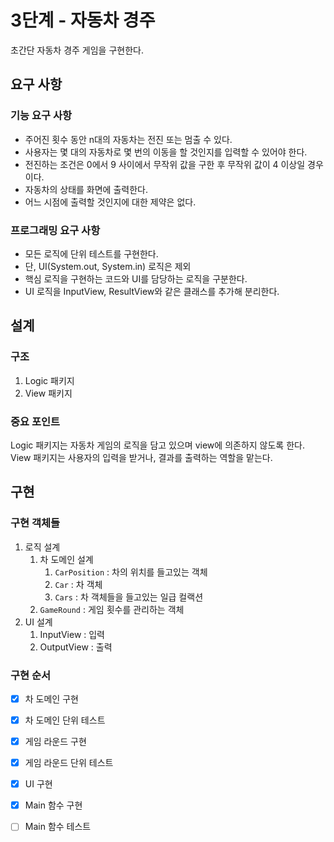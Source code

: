 # 3단계 - 자동차 경주

초간단 자동차 경주 게임을 구현한다.

## 요구 사항

### 기능 요구 사항
- 주어진 횟수 동안 n대의 자동차는 전진 또는 멈출 수 있다.
- 사용자는 몇 대의 자동차로 몇 번의 이동을 할 것인지를 입력할 수 있어야 한다.
- 전진하는 조건은 0에서 9 사이에서 무작위 값을 구한 후 무작위 값이 4 이상일 경우이다.
- 자동차의 상태를 화면에 출력한다.
- 어느 시점에 출력할 것인지에 대한 제약은 없다.

### 프로그래밍 요구 사항
- 모든 로직에 단위 테스트를 구현한다. 
- 단, UI(System.out, System.in) 로직은 제외
- 핵심 로직을 구현하는 코드와 UI를 담당하는 로직을 구분한다.
- UI 로직을 InputView, ResultView와 같은 클래스를 추가해 분리한다.

## 설계
### 구조
1. Logic 패키지
2. View 패키지

### 중요 포인트
Logic 패키지는 자동차 게임의 로직을 담고 있으며 view에 의존하지 않도록 한다.
View 패키지는 사용자의 입력을 받거나, 결과를 출력하는 역할을 맡는다.


## 구현
### 구현 객체들
1. 로직 설계
   1. 차 도메인 설계
      1. `CarPosition` : 차의 위치를 들고있는 객체
      2. `Car` : 차 객체
      3. `Cars` : 차 객체들을 들고있는 일급 컬랙션
   2. `GameRound` : 게임 횟수를 관리하는 객체  
2. UI 설계
   1. InputView : 입력
   2. OutputView : 출력

### 구현 순서
- [x] 차 도메인 구현
- [x] 차 도메인 단위 테스트
- [x] 게임 라운드 구현
- [x] 게임 라운드 단위 테스트
- [x] UI 구현
- [x] Main 함수 구현
- [ ] Main 함수 테스트

